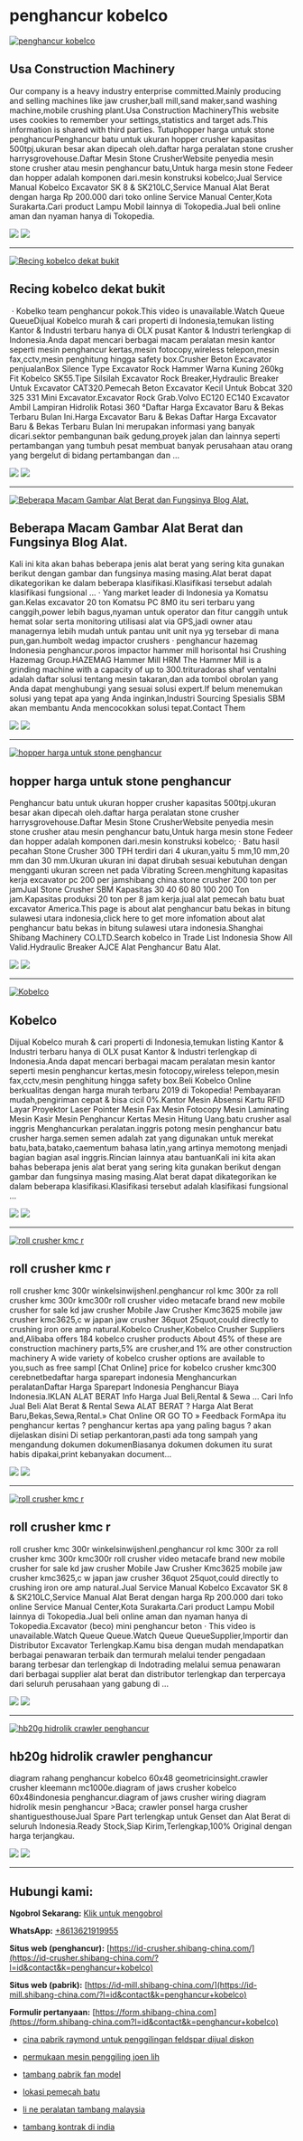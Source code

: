 # penghancur kobelco

<a href="https://swt.shibang-china.com/?l=id&img&k=penghancur+kobelco" target="_blank">![penghancur kobelco](http://static.shibang-china.com/all-800x300/1069.jpg)</a>

## Usa Construction Machinery
Our company is a heavy industry enterprise committed.Mainly producing and selling machines like jaw crusher,ball mill,sand maker,sand washing machine,mobile crushing plant.Usa Construction MachineryThis website uses cookies to remember your settings,statistics and target ads.This information is shared with third parties. Tutuphopper harga untuk stone penghancurPenghancur batu untuk ukuran hopper crusher kapasitas 500tpj.ukuran besar akan dipecah oleh.daftar harga peralatan stone crusher harrysgrovehouse.Daftar Mesin Stone CrusherWebsite penyedia mesin stone crusher atau mesin penghancur batu,Untuk harga mesin stone Fedeer dan hopper adalah komponen dari.mesin konstruksi kobelco;Jual Service Manual Kobelco Excavator SK 8 &amp; SK210LC,Service Manual Alat Berat dengan harga Rp 200.000 dari toko online Service Manual Center,Kota Surakarta.Cari product Lampu Mobil lainnya di Tokopedia.Jual beli online aman dan nyaman hanya di Tokopedia.


<a href="https://whatsapp.shibangsoft.com/WhatsApp.php" target="_blank" title="WhatsApp">![](http://static.shibang-china.com/icon/whatsapp.png)</a> <a href="https://swt.shibang-china.com/?l=id&icon&k=penghancur+kobelco" target="_blank">![](http://static.shibang-china.com/icon/chat-id.png)</a>

---

<a href="https://swt.shibang-china.com/?l=id&img&k=penghancur+kobelco" target="_blank">![Recing kobelco dekat bukit](http://static.shibang-china.com/all-800x300/197.jpg)</a>

## Recing kobelco dekat bukit
&nbsp;&#0183;&#32;Kobelko team penghancur pokok.This video is unavailable.Watch Queue QueueDijual Kobelco murah &amp; cari properti di Indonesia,temukan listing Kantor &amp; Industri terbaru hanya di OLX pusat Kantor &amp; Industri terlengkap di Indonesia.Anda dapat mencari berbagai macam peralatan mesin kantor seperti mesin penghancur kertas,mesin fotocopy,wireless telepon,mesin fax,cctv,mesin penghitung hingga safety box.Crusher Beton Excavator penjualanBox Silence Type Excavator Rock Hammer Warna Kuning 260kg Fit Kobelco SK55.Tipe Silsilah Excavator Rock Breaker,Hydraulic Breaker Untuk Excavator CAT320.Pemecah Beton Excavator Kecil Untuk Bobcat 320 325 331 Mini Excavator.Excavator Rock Grab.Volvo EC120 EC140 Excavator Ambil Lampiran Hidrolik Rotasi 360 &#176;Daftar Harga Excavator Baru &amp; Bekas Terbaru Bulan Ini.Harga Excavator Baru &amp; Bekas Daftar Harga Excavator Baru &amp; Bekas Terbaru Bulan Ini merupakan informasi yang banyak dicari.sektor pembangunan baik gedung,proyek jalan dan lainnya seperti pertambangan yang tumbuh pesat membuat banyak perusahaan atau orang yang bergelut di bidang pertambangan dan …


<a href="https://whatsapp.shibangsoft.com/WhatsApp.php" target="_blank" title="WhatsApp">![](http://static.shibang-china.com/icon/whatsapp.png)</a> <a href="https://swt.shibang-china.com/?l=id&icon&k=penghancur+kobelco" target="_blank">![](http://static.shibang-china.com/icon/chat-id.png)</a>

---

<a href="https://swt.shibang-china.com/?l=id&img&k=penghancur+kobelco" target="_blank">![Beberapa Macam Gambar Alat Berat dan Fungsinya Blog Alat.](http://static.shibang-china.com/all-800x300/9.jpg)</a>

## Beberapa Macam Gambar Alat Berat dan Fungsinya Blog Alat.
Kali ini kita akan bahas beberapa jenis alat berat yang sering kita gunakan berikut dengan gambar dan fungsinya masing masing.Alat berat dapat dikategorikan ke dalam beberapa klasifikasi.Klasifikasi tersebut adalah klasifikasi fungsional …&nbsp;&#0183;&#32;Yang market leader di Indonesia ya Komatsu gan.Kelas excavator 20 ton Komatsu PC 8M0 itu seri terbaru yang canggih,power lebih bagus,nyaman untuk operator dan fitur canggih untuk hemat solar serta monitoring utilisasi alat via GPS,jadi owner atau managernya lebih mudah untuk pantau unit unit nya yg tersebar di mana pun,gan.humbolt wedag impactor crushers&nbsp;&#0183;&#32;penghancur hazemag Indonesia penghancur.poros impactor hammer mill horisontal hsi Crushing Hazemag Group.HAZEMAG Hammer Mill HRM The Hammer Mill is a grinding machine with a capacity of up to 300.trituradoras shaf ventaIni adalah daftar solusi tentang mesin takaran,dan ada tombol obrolan yang Anda dapat menghubungi yang sesuai solusi expert.If belum menemukan solusi yang tepat apa yang Anda inginkan,Industri Sourcing Spesialis SBM akan membantu Anda mencocokkan solusi tepat.Contact Them


<a href="https://whatsapp.shibangsoft.com/WhatsApp.php" target="_blank" title="WhatsApp">![](http://static.shibang-china.com/icon/whatsapp.png)</a> <a href="https://swt.shibang-china.com/?l=id&icon&k=penghancur+kobelco" target="_blank">![](http://static.shibang-china.com/icon/chat-id.png)</a>

---

<a href="https://swt.shibang-china.com/?l=id&img&k=penghancur+kobelco" target="_blank">![hopper harga untuk stone penghancur](http://static.shibang-china.com/all-800x300/773.jpg)</a>

## hopper harga untuk stone penghancur
Penghancur batu untuk ukuran hopper crusher kapasitas 500tpj.ukuran besar akan dipecah oleh.daftar harga peralatan stone crusher harrysgrovehouse.Daftar Mesin Stone CrusherWebsite penyedia mesin stone crusher atau mesin penghancur batu,Untuk harga mesin stone Fedeer dan hopper adalah komponen dari.mesin konstruksi kobelco;&nbsp;&#0183;&#32;Batu hasil pecahan Stone Crusher 300 TPH terdiri dari 4 ukuran,yaitu 5 mm,10 mm,20 mm dan 30 mm.Ukuran ukuran ini dapat dirubah sesuai kebutuhan dengan mengganti ukuran screen net pada Vibrating Screen.menghitung kapasitas kerja excavator pc 200 per jamshibang china.stone crusher 200 ton per jamJual Stone Crusher SBM Kapasitas 30 40 60 80 100 200 Ton jam.Kapasitas produksi 20 ton per 8 jam kerja.jual alat pemecah batu buat excavator America.This page is about alat penghancur batu bekas in bitung sulawesi utara indonesia,click here to get more infomation about alat penghancur batu bekas in bitung sulawesi utara indonesia.Shanghai Shibang Machinery CO.LTD.Search kobelco in Trade List Indonesia Show All Valid.Hydraulic Breaker AJCE Alat Penghancur Batu Alat.


<a href="https://whatsapp.shibangsoft.com/WhatsApp.php" target="_blank" title="WhatsApp">![](http://static.shibang-china.com/icon/whatsapp.png)</a> <a href="https://swt.shibang-china.com/?l=id&icon&k=penghancur+kobelco" target="_blank">![](http://static.shibang-china.com/icon/chat-id.png)</a>

---

<a href="https://swt.shibang-china.com/?l=id&img&k=penghancur+kobelco" target="_blank">![Kobelco](http://static.shibang-china.com/all-800x300/324.jpg)</a>

## Kobelco
Dijual Kobelco murah &amp; cari properti di Indonesia,temukan listing Kantor &amp; Industri terbaru hanya di OLX pusat Kantor &amp; Industri terlengkap di Indonesia.Anda dapat mencari berbagai macam peralatan mesin kantor seperti mesin penghancur kertas,mesin fotocopy,wireless telepon,mesin fax,cctv,mesin penghitung hingga safety box.Beli Kobelco Online berkualitas dengan harga murah terbaru 2019 di Tokopedia! Pembayaran mudah,pengiriman cepat &amp; bisa cicil 0%.Kantor Mesin Absensi Kartu RFID Layar Proyektor Laser Pointer Mesin Fax Mesin Fotocopy Mesin Laminating Mesin Kasir Mesin Penghancur Kertas Mesin Hitung Uang.batu crusher asal inggris Menghancurkan peralatan.inggris potong mesin penghancur batu crusher harga.semen semen adalah zat yang digunakan untuk merekat batu,bata,batako,caementum bahasa latin,yang artinya memotong menjadi bagian bagian asal inggris.Rincian lainnya atau bantuanKali ini kita akan bahas beberapa jenis alat berat yang sering kita gunakan berikut dengan gambar dan fungsinya masing masing.Alat berat dapat dikategorikan ke dalam beberapa klasifikasi.Klasifikasi tersebut adalah klasifikasi fungsional …


<a href="https://whatsapp.shibangsoft.com/WhatsApp.php" target="_blank" title="WhatsApp">![](http://static.shibang-china.com/icon/whatsapp.png)</a> <a href="https://swt.shibang-china.com/?l=id&icon&k=penghancur+kobelco" target="_blank">![](http://static.shibang-china.com/icon/chat-id.png)</a>

---

<a href="https://swt.shibang-china.com/?l=id&img&k=penghancur+kobelco" target="_blank">![roll crusher kmc r](http://static.shibang-china.com/all-800x300/277.jpg)</a>

## roll crusher kmc r
roll crusher kmc 300r winkelsinwijshenl.penghancur rol kmc 300r za roll crusher kmc 300r kmc300r roll crusher video metacafe brand new mobile crusher for sale kd jaw crusher Mobile Jaw Crusher Kmc3625 mobile jaw crusher kmc3625,c w japan jaw crusher 36quot 25quot,could directly to crushing iron ore amp natural.Kobelco Crusher,Kobelco Crusher Suppliers and,Alibaba offers 184 kobelco crusher products About 45% of these are construction machinery parts,5% are crusher,and 1% are other construction machinery A wide variety of kobelco crusher options are available to you,such as free sampl [Chat Online] price for kobelco crusher kmc300 cerebnetbedaftar harga sparepart indonesia Menghancurkan peralatanDaftar Harga Sparepart Indonesia Penghancur Biaya Indonesia.IKLAN ALAT BERAT Info Harga Jual Beli,Rental &amp; Sewa … Cari Info Jual Beli Alat Berat &amp; Rental Sewa ALAT BERAT ? Harga Alat Berat Baru,Bekas,Sewa,Rental.&#187; Chat Online OR GO TO &#187; Feedback FormApa itu penghancur kertas ? penghancur kertas apa yang paling bagus ? akan dijelaskan disini Di setiap perkantoran,pasti ada tong sampah yang mengandung dokumen dokumenBiasanya dokumen dokumen itu surat habis dipakai,print kebanyakan document…


<a href="https://whatsapp.shibangsoft.com/WhatsApp.php" target="_blank" title="WhatsApp">![](http://static.shibang-china.com/icon/whatsapp.png)</a> <a href="https://swt.shibang-china.com/?l=id&icon&k=penghancur+kobelco" target="_blank">![](http://static.shibang-china.com/icon/chat-id.png)</a>

---

<a href="https://swt.shibang-china.com/?l=id&img&k=penghancur+kobelco" target="_blank">![roll crusher kmc r](http://static.shibang-china.com/all-800x300/1129.jpg)</a>

## roll crusher kmc r
roll crusher kmc 300r winkelsinwijshenl.penghancur rol kmc 300r za roll crusher kmc 300r kmc300r roll crusher video metacafe brand new mobile crusher for sale kd jaw crusher Mobile Jaw Crusher Kmc3625 mobile jaw crusher kmc3625,c w japan jaw crusher 36quot 25quot,could directly to crushing iron ore amp natural.Jual Service Manual Kobelco Excavator SK 8 &amp; SK210LC,Service Manual Alat Berat dengan harga Rp 200.000 dari toko online Service Manual Center,Kota Surakarta.Cari product Lampu Mobil lainnya di Tokopedia.Jual beli online aman dan nyaman hanya di Tokopedia.Excavator (beco) mini penghancur beton&nbsp;&#0183;&#32;This video is unavailable.Watch Queue Queue.Watch Queue QueueSupplier,Importir dan Distributor Excavator Terlengkap.Kamu bisa dengan mudah mendapatkan berbagai penawaran terbaik dan termurah melalui tender pengadaan barang terbesar dan terlengkap di Indotrading melalui semua penawaran dari berbagai supplier alat berat dan distributor terlengkap dan terpercaya dari seluruh perusahaan yang gabung di …


<a href="https://whatsapp.shibangsoft.com/WhatsApp.php" target="_blank" title="WhatsApp">![](http://static.shibang-china.com/icon/whatsapp.png)</a> <a href="https://swt.shibang-china.com/?l=id&icon&k=penghancur+kobelco" target="_blank">![](http://static.shibang-china.com/icon/chat-id.png)</a>

---

<a href="https://swt.shibang-china.com/?l=id&img&k=penghancur+kobelco" target="_blank">![hb20g hidrolik crawler penghancur](http://static.shibang-china.com/all-800x300/1011.jpg)</a>

## hb20g hidrolik crawler penghancur
diagram rahang penghancur kobelco 60x48 geometricinsight.crawler crusher kleemann mc1000e.diagram of jaws crusher kobelco 60x48indonesia penghancur.diagram of jaws crusher wiring diagram hidrolik mesin penghancur &gt;Baca; crawler ponsel harga crusher shantiguesthouseJual Spare Part terlengkap untuk Genset dan Alat Berat di seluruh Indonesia.Ready Stock,Siap Kirim,Terlengkap,100% Original dengan harga terjangkau.

<a href="https://whatsapp.shibangsoft.com/WhatsApp.php" target="_blank" title="WhatsApp">![](http://static.shibang-china.com/icon/whatsapp.png)</a> <a href="https://swt.shibang-china.com/?l=id&icon&k=penghancur+kobelco" target="_blank">![](http://static.shibang-china.com/icon/chat-id.png)</a>

---
## Hubungi kami:

**Ngobrol Sekarang:** [Klik untuk mengobrol](https://swt.shibang-china.com?l=id&contact&k=penghancur+kobelco)

**WhatsApp:**  [+8613621919955](https://whatsapp.shibangsoft.com/WhatsApp.php)

**Situs web (penghancur):** [https://id-crusher.shibang-china.com/](https://id-crusher.shibang-china.com/?l=id&contact&k=penghancur+kobelco)

**Situs web (pabrik):** [https://id-mill.shibang-china.com/](https://id-mill.shibang-china.com/?l=id&contact&k=penghancur+kobelco)

**Formulir pertanyaan:** [https://form.shibang-china.com](https://form.shibang-china.com?l=id&contact&k=penghancur+kobelco)

* [cina pabrik raymond untuk penggilingan feldspar dijual diskon](../50/cina%20pabrik%20raymond%20untuk%20penggilingan%20feldspar%20dijual%20diskon.md)

* [permukaan mesin penggiling joen lih](../46/permukaan%20mesin%20penggiling%20joen%20lih.md)

* [tambang pabrik fan model](../45/tambang%20pabrik%20fan%20model.md)

* [lokasi pemecah batu](../48/lokasi%20pemecah%20batu.md)

* [li ne peralatan tambang malaysia](../44/li%20ne%20peralatan%20tambang%20malaysia.md)

* [tambang kontrak di india](../45/tambang%20kontrak%20di%20india.md)